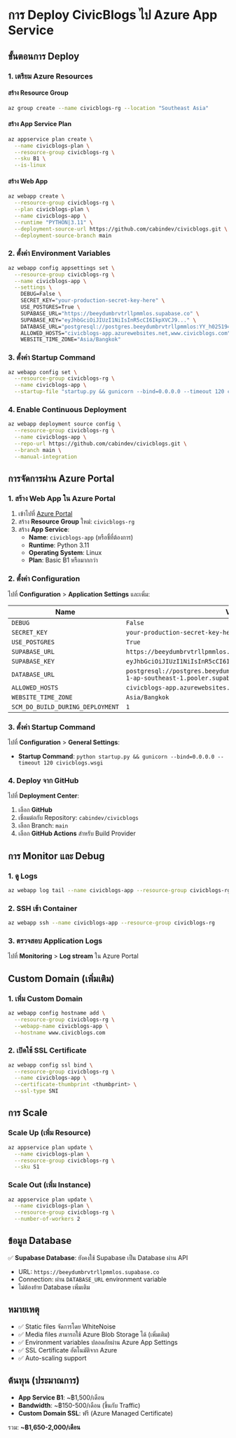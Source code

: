 # การ Deploy CivicBlogs ไป Azure App Service

## ขั้นตอนการ Deploy

### 1. เตรียม Azure Resources

#### สร้าง Resource Group
```bash
az group create --name civicblogs-rg --location "Southeast Asia"
```

#### สร้าง App Service Plan
```bash
az appservice plan create \
  --name civicblogs-plan \
  --resource-group civicblogs-rg \
  --sku B1 \
  --is-linux
```

#### สร้าง Web App
```bash
az webapp create \
  --resource-group civicblogs-rg \
  --plan civicblogs-plan \
  --name civicblogs-app \
  --runtime "PYTHON|3.11" \
  --deployment-source-url https://github.com/cabindev/civicblogs.git \
  --deployment-source-branch main
```

### 2. ตั้งค่า Environment Variables

```bash
az webapp config appsettings set \
  --resource-group civicblogs-rg \
  --name civicblogs-app \
  --settings \
    DEBUG=False \
    SECRET_KEY="your-production-secret-key-here" \
    USE_POSTGRES=True \
    SUPABASE_URL="https://beeydumbrvtrllpmmlos.supabase.co" \
    SUPABASE_KEY="eyJhbGciOiJIUzI1NiIsInR5cCI6IkpXVCJ9..." \
    DATABASE_URL="postgresql://postgres.beeydumbrvtrllpmmlos:YY_h025194166@aws-1-ap-southeast-1.pooler.supabase.com:5432/postgres" \
    ALLOWED_HOSTS="civicblogs-app.azurewebsites.net,www.civicblogs.com" \
    WEBSITE_TIME_ZONE="Asia/Bangkok"
```

### 3. ตั้งค่า Startup Command

```bash
az webapp config set \
  --resource-group civicblogs-rg \
  --name civicblogs-app \
  --startup-file "startup.py && gunicorn --bind=0.0.0.0 --timeout 120 civicblogs.wsgi"
```

### 4. Enable Continuous Deployment

```bash
az webapp deployment source config \
  --resource-group civicblogs-rg \
  --name civicblogs-app \
  --repo-url https://github.com/cabindev/civicblogs.git \
  --branch main \
  --manual-integration
```

## การจัดการผ่าน Azure Portal

### 1. สร้าง Web App ใน Azure Portal

1. เข้าไปที่ [Azure Portal](https://portal.azure.com)
2. สร้าง **Resource Group** ใหม่: `civicblogs-rg`
3. สร้าง **App Service**:
   - **Name**: `civicblogs-app` (หรือชื่ที่ต้องการ)
   - **Runtime**: Python 3.11
   - **Operating System**: Linux
   - **Plan**: Basic B1 หรือมากกว่า

### 2. ตั้งค่า Configuration

ไปที่ **Configuration** > **Application Settings** และเพิ่ม:

| Name | Value |
|------|-------|
| `DEBUG` | `False` |
| `SECRET_KEY` | `your-production-secret-key-here` |
| `USE_POSTGRES` | `True` |
| `SUPABASE_URL` | `https://beeydumbrvtrllpmmlos.supabase.co` |
| `SUPABASE_KEY` | `eyJhbGciOiJIUzI1NiIsInR5cCI6IkpXVCJ9...` |
| `DATABASE_URL` | `postgresql://postgres.beeydumbrvtrllpmmlos:YY_h025194166@aws-1-ap-southeast-1.pooler.supabase.com:5432/postgres` |
| `ALLOWED_HOSTS` | `civicblogs-app.azurewebsites.net` |
| `WEBSITE_TIME_ZONE` | `Asia/Bangkok` |
| `SCM_DO_BUILD_DURING_DEPLOYMENT` | `1` |

### 3. ตั้งค่า Startup Command

ไปที่ **Configuration** > **General Settings**:
- **Startup Command**: `python startup.py && gunicorn --bind=0.0.0.0 --timeout 120 civicblogs.wsgi`

### 4. Deploy จาก GitHub

ไปที่ **Deployment Center**:
1. เลือก **GitHub**
2. เชื่อมต่อกับ Repository: `cabindev/civicblogs`
3. เลือก Branch: `main`
4. เลือก **GitHub Actions** สำหรับ Build Provider

## การ Monitor และ Debug

### 1. ดู Logs
```bash
az webapp log tail --name civicblogs-app --resource-group civicblogs-rg
```

### 2. SSH เข้า Container
```bash
az webapp ssh --name civicblogs-app --resource-group civicblogs-rg
```

### 3. ตรวจสอบ Application Logs
ไปที่ **Monitoring** > **Log stream** ใน Azure Portal

## Custom Domain (เพิ่มเติม)

### 1. เพิ่ม Custom Domain
```bash
az webapp config hostname add \
  --resource-group civicblogs-rg \
  --webapp-name civicblogs-app \
  --hostname www.civicblogs.com
```

### 2. เปิดใช้ SSL Certificate
```bash
az webapp config ssl bind \
  --resource-group civicblogs-rg \
  --name civicblogs-app \
  --certificate-thumbprint <thumbprint> \
  --ssl-type SNI
```

## การ Scale

### Scale Up (เพิ่ม Resource)
```bash
az appservice plan update \
  --name civicblogs-plan \
  --resource-group civicblogs-rg \
  --sku S1
```

### Scale Out (เพิ่ม Instance)
```bash
az appservice plan update \
  --name civicblogs-plan \
  --resource-group civicblogs-rg \
  --number-of-workers 2
```

## ข้อมูล Database

✅ **Supabase Database**: ยังคงใช้ Supabase เป็น Database ผ่าน API
- URL: `https://beeydumbrvtrllpmmlos.supabase.co`
- Connection: ผ่าน `DATABASE_URL` environment variable
- ไม่ต้องย้าย Database เพิ่มเติม

## หมายเหตุ

- ✅ Static files จัดการโดย WhiteNoise
- ✅ Media files สามารถใช้ Azure Blob Storage ได้ (เพิ่มเติม)
- ✅ Environment variables ปลอดภัยผ่าน Azure App Settings
- ✅ SSL Certificate อัตโนมัติจาก Azure
- ✅ Auto-scaling support

## ต้นทุน (ประมาณการ)

- **App Service B1**: ~฿1,500/เดือน
- **Bandwidth**: ~฿150-500/เดือน (ขึ้นกับ Traffic)
- **Custom Domain SSL**: ฟรี (Azure Managed Certificate)

รวม: **~฿1,650-2,000/เดือน**